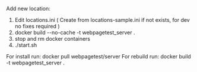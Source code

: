 Add new location:

1) Edit locations.ini ( Create from locations-sample.ini if not exists, for dev no fixes required )
2) docker build --no-cache -t webpagetest_server .
3) stop and rm docker containers
4) ./start.sh


For install run:
docker pull webpagetest/server
For rebuild run:
docker build -t webpagetest_server .


